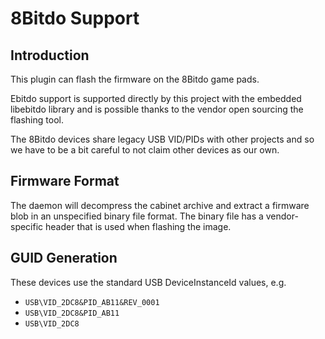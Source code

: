 8Bitdo Support
==============

Introduction
------------

This plugin can flash the firmware on the 8Bitdo game pads.

Ebitdo support is supported directly by this project with the embedded libebitdo
library and is possible thanks to the vendor open sourcing the flashing tool.

The 8Bitdo devices share legacy USB VID/PIDs with other projects and so we have
to be a bit careful to not claim other devices as our own.

Firmware Format
---------------

The daemon will decompress the cabinet archive and extract a firmware blob in
an unspecified binary file format. The binary file has a vendor-specific header
that is used when flashing the image.

GUID Generation
---------------

These devices use the standard USB DeviceInstanceId values, e.g.

 * `USB\VID_2DC8&PID_AB11&REV_0001`
 * `USB\VID_2DC8&PID_AB11`
 * `USB\VID_2DC8`
